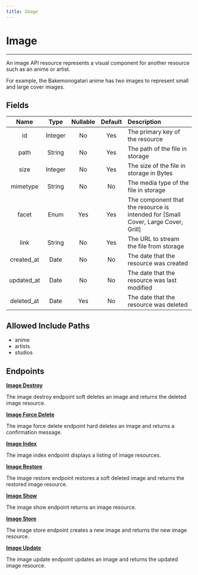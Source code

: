 ```yaml
---
title: Image
---
```


# Image

---

An image API resource represents a visual component for another resource such as an anime or artist.

For example, the Bakemonogatari anime has two images to represent small and large cover images.

## Fields

|    Name    |  Type   | Nullable | Default | Description                                                                       |
| :--------: | :-----: | :------: | :-----: | :-------------------------------------------------------------------------------- |
| id         | Integer | No       | Yes     | The primary key of the resource                                                   |
| path       | String  | No       | Yes     | The path of the file in storage                                                   |
| size       | Integer | No       | Yes     | The size of the file in storage in Bytes                                          |
| mimetype   | String  | No       | No      | The media type of the file in storage                                             |
| facet      | Enum    | Yes      | Yes     | The component that the resource is intended for [Small Cover, Large Cover, Grill] |
| link       | String  | No       | Yes     | The URL to stream the file from storage                                           |
| created_at | Date    | No       | No      | The date that the resource was created                                            |
| updated_at | Date    | No       | No      | The date that the resource was last modified                                      |
| deleted_at | Date    | Yes      | No      | The date that the resource was deleted                                            |

## Allowed Include Paths

* anime
* artists
* studios

## Endpoints

**[Image Destroy](/wiki/image/destroy/)**

The image destroy endpoint soft deletes an image and returns the deleted image resource.

**[Image Force Delete](/wiki/image/forceDelete/)**

The image force delete endpoint hard deletes an image and returns a confirmation message.

**[Image Index](/wiki/image/index/)**

The image index endpoint displays a listing of image resources.

**[Image Restore](/wiki/image/restore/)**

The image restore endpoint restores a soft deleted image and returns the restored image resource.

**[Image Show](/wiki/image/show/)**

The image show endpoint returns an image resource.

**[Image Store](/wiki/image/store/)**

The image store endpoint creates a new image and returns the new image resource.

**[Image Update](/wiki/image/update/)**

The image update endpoint updates an image and returns the updated image resource.